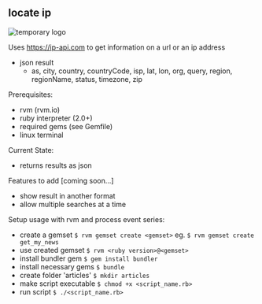 ## locate ip
![temporary logo](https://bt-strike.s3-us-west-2.amazonaws.com/images/ruby.gif "locate ip temporary logo")



Uses https://ip-api.com to get information on a url or an ip address
* json result
  * as, city, country, countryCode, isp, lat, lon, org, query, region, regionName, status, timezone, zip

Prerequisites:
* rvm (rvm.io)
* ruby interpreter (2.0+)
* required gems (see Gemfile)
* linux terminal

Current State:
* returns results as json

Features to add [coming soon...]
* show result in another format
* allow multiple searches at a time

Setup usage with rvm and process event series:
* create a gemset
`$ rvm gemset create <gemset>`
eg. `$ rvm gemset create get_my_news`
* use created gemset
`$ rvm <ruby version>@<gemset>`
* install bundler gem
`$ gem install bundler`
* install necessary gems
`$ bundle`
* create folder 'articles'
`$ mkdir articles`
* make script executable
`$ chmod +x <script_name.rb>`
* run script
`$ ./<script_name.rb>`
